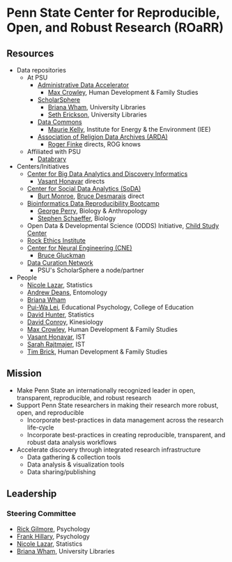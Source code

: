 # Penn State Center for Reproducible, Open, and Robust Research (ROaRR)

## Resources

- Data repositories
	- At PSU
		- [Administrative Data Accelerator](https://www.accelerator.psu.edu)
			- [Max Crowley](https://acquia-prod.hhd.psu.edu/contact/max-crowley), Human Development & Family Studies
		- [ScholarSphere](https://scholarsphere.psu.edu)
			- [Briana Wham](https://libraries.psu.edu/directory/bde125), University Libraries
			- [Seth Erickson](https://libraries.psu.edu/directory/sre53), University Libraries
		- [Data Commons](https://www.datacommons.psu.edu)
			- [Maurie Kelly](https://iee.psu.edu/people/maurie-kelly), Institute for Energy & the Environment (IEE)
		- [Association of Religion Data Archives (ARDA)](https://www.thearda.com)
			- [Roger Finke](https://sociology.la.psu.edu/people/rif2) directs, ROG knows
	- Affiliated with PSU
		- [Databrary](https://nyu.databrary.org)
- Centers/Initiatives
	- [Center for Big Data Analytics and Discovery Informatics](http://discovery-informatics.ist.psu.edu/index.html)
		- [Vasant Honavar](https://ist.psu.edu/directory/vuh14) directs
	- [Center for Social Data Analytics (SoDA)](https://soda.la.psu.edu)
		- [Burt Monroe](https://soda.la.psu.edu/people/blm24), [Bruce Desmarais](https://soda.la.psu.edu/people/bbd5087) direct
	- [Bioinformatics Data Reproducibility Bootcamp](https://bootcamp.biostars.io)
		- [George Perry](https://science.psu.edu/bio/people/ghp3), Biology & Anthropology
		- [Stephen Schaeffer](https://science.psu.edu/bio/people/sws4), Biology
	- Open Data & Developmental Science (ODDS) Initiative, [Child Study Center](https://csc.la.psu.edu)
	- [Rock Ethics Institute](https://rockethics.psu.edu)
	- [Center for Neural Engineering (CNE)](https://www.cne.psu.edu)
		- [Bruce Gluckman](https://sites.esm.psu.edu/wiki/research:bjg18:start)
	- [Data Curation Network](https://datacurationnetwork.org)
	  - PSU's ScholarSphere a node/partner
- People
	- [Nicole Lazar](https://science.psu.edu/stat/people/nfl5182), Statistics
	- [Andrew Deans](https://ento.psu.edu/directory/ard19), Entomology
	- [Briana Wham](https://libraries.psu.edu/directory/bde125)
	- [Pui-Wa Lei](https://ed.psu.edu/directory/dr-pui-wa-lei), Educational Psychology, College of Education
	- [David Hunter](https://science.psu.edu/stat/people/drh20), Statistics
	- [David Conroy](https://acquia-prod.hhd.psu.edu/contact/david-conroy), Kinesiology
	- [Max Crowley](https://acquia-prod.hhd.psu.edu/contact/max-crowley), Human Development & Family Studies
	- [Vasant Honavar](https://ist.psu.edu/directory/vuh14), IST 
	- [Sarah Rajtmajer](https://ist.psu.edu/directory/smr48), IST
	- [Tim Brick](https://acquia-prod.hhd.psu.edu/contact/timothy-brick), Human Development & Family Studies

## Mission

- Make Penn State an internationally recognized leader in open, transparent, reproducible, and robust research
- Support Penn State researchers in making their research more robust, open, and reproducible
  - Incorporate best-practices in data management across the research life-cycle
  - Incorporate best-practices in creating reproducible, transparent, and robust data analysis workflows
- Accelerate discovery through integrated research infrastructure
  - Data gathering & collection tools
  - Data analysis & visualization tools
  - Data sharing/publishing

## Leadership

### Steering Committee

- [Rick Gilmore](https://psych.la.psu.edu/directory/rog1_), Psychology
- [Frank Hillary](https://psych.la.psu.edu/directory/fgh3), Psychology
- [Nicole Lazar](https://science.psu.edu/stat/people/nfl5182), Statistics
- [Briana Wham](https://libraries.psu.edu/directory/bde125), University Libraries
